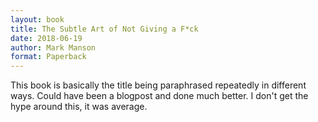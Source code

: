 ```yaml
---
layout: book
title: The Subtle Art of Not Giving a F*ck
date: 2018-06-19
author: Mark Manson
format: Paperback
---
```


This book is basically the title being paraphrased repeatedly in different ways. Could have been a blogpost and done much better. I don't get the hype around this, it was average.
